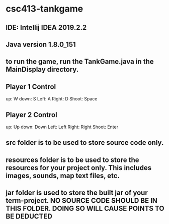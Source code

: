 # csc413-tankgame

## IDE: Intellij IDEA 2019.2.2
## Java version 1.8.0_151
## to run the game, run the TankGame.java in the MainDisplay directory.
## Player 1 Control
up: W
down: S
Left: A
Right: D
Shoot: Space
## Player 2 Control
up: Up
down: Down
Left: Left
Right: Right
Shoot: Enter

## src folder is to be used to store source code only.

## resources folder is to be used to store the resources for your project only. This includes images, sounds, map text files, etc.

## jar folder is used to store the built jar of your term-project. NO SOURCE CODE SHOULD BE IN THIS FOLDER. DOING SO WILL CAUSE POINTS TO BE DEDUCTED
